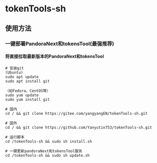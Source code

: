 # tokenTools-sh

## 使用方法

### 一键部署PandoraNext和tokensTool(最强推荐)

#### 将直接拉取最新版本的PandoraNext和tokensTool

```
# 安装git
(Ubuntu)
sudo apt update
sudo apt install git

（如Fedora、CentOS等）
sudo yum update
sudo yum install git

# 国内
cd / && git clone https://gitee.com/yangyangEN/tokenTools-sh.git

# 国外
cd / && git clone https://github.com/Yanyutin753/tokenTools-sh.git

# 运行脚本
cd /tokenTools-sh && sudo sh install.sh

# 一键更新pandoraNext和tokensTool服务
cd /tokenTools-sh && sudo sh update.sh
```
